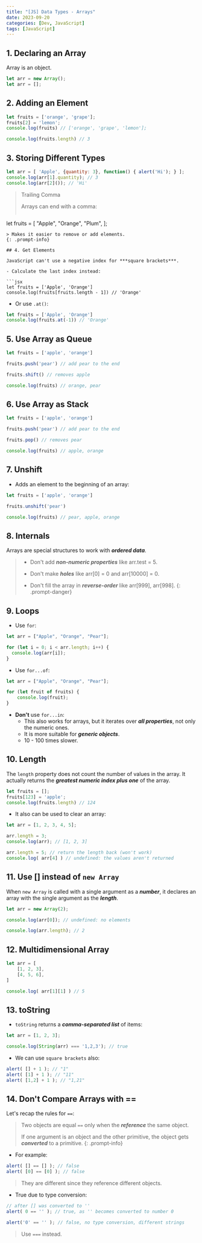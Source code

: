 ```yaml
---
title: "[JS] Data Types - Arrays"
date: 2023-09-20
categories: [Dev, JavaScript]
tags: [JavaScript]
---
```


## 1. Declaring an Array

Array is an object.

```jsx
let arr = new Array();
let arr = [];
```

## 2. Adding an Element

```jsx
let fruits = ['orange', 'grape'];
fruits[2] = 'lemon';
console.log(fruits) // ['orange', 'grape', 'lemon'];

console.log(fruits.length) // 3
```

## 3. Storing Different Types

```jsx
let arr = [ 'Apple', {quantity: 3}, function() { alert('Hi'); } ];
console.log(arr[1].quantity); // 3
console.log(arr[2]()); // 'Hi'
```

> Trailing Comma
>
> Arrays can end with a comma:
> ```jsx
  let fruits = [
  "Apple",
  "Orange",
  "Plum",
];
```
> Makes it easier to remove or add elements.
{: .prompt-info}

## 4. Get Elements

JavaScript can't use a negative index for ***square brackets***.

- Calculate the last index instead:

```jsx
let fruits = ['Apple', 'Orange']
console.log(fruits[fruits.length - 1]) // 'Orange'
```

- Or use `.at()`:

```jsx
let fruits = ['Apple', 'Orange']
console.log(fruits.at(-1)) // 'Orange'
```

## 5. Use Array as Queue

```jsx
let fruits = ['apple', 'orange']

fruits.push('pear') // add pear to the end

fruits.shift() // removes apple

console.log(fruits) // orange, pear
```

## 6. Use Array as Stack

```jsx
let fruits = ['apple', 'orange']

fruits.push('pear') // add pear to the end

fruits.pop() // removes pear

console.log(fruits) // apple, orange
```

## 7. Unshift

- Adds an element to the beginning of an array:

```jsx
let fruits = ['apple', 'orange']

fruits.unshift('pear')

console.log(fruits) // pear, apple, orange
```

## 8. Internals

Arrays are special structures to work with ***ordered data***.

> - Don't add ***non-numeric properties*** like arr.test = 5.
>
> - Don't make ***holes*** like arr[0] = 0 and arr[10000] = 0.
>
> - Don't fill the array in ***reverse-order*** like arr[999], arr[998].
{: .prompt-danger}

## 9. Loops

- Use `for`:

```jsx
let arr = ["Apple", "Orange", "Pear"];

for (let i = 0; i < arr.length; i++) {
  console.log(arr[i]);
}
```

- Use `for...of`:

```jsx
let arr = ["Apple", "Orange", "Pear"];

for (let fruit of fruits) {
    console.log(fruit);
}
```

- **Don't** use `for...in`:
    - This also works for arrays, but it iterates over ***all properties***, not only the numeric ones.
    - It is more suitable for ***generic objects***.
    - 10 - 100 times slower.

## 10. Length

The `length` property does not count the number of values in the array. It actually returns the ***greatest numeric index plus one*** of the array.

```jsx
let fruits = [];
fruits[123] = 'apple';
console.log(fruits.length) // 124
```

- It also can be used to clear an array:

```jsx
let arr = [1, 2, 3, 4, 5];

arr.length = 3;
console.log(arr); // [1, 2, 3]

arr.length = 5; // return the length back (won't work)
console.log( arr[4] ) // undefined: the values aren't returned
```

## 11. Use [] instead of `new Array`

When `new Array` is called with a single argument as a ***number***, it declares an array with the single argument as the ***length***.

```jsx
let arr = new Array(2);

console.log(arr[0]); // undefined: no elements

console.log(arr.length); // 2
```

## 12. Multidimensional Array

```jsx
let arr = [
    [1, 2, 3],
    [4, 5, 6],
]

console.log( arr[1][1] ) // 5
```

## 13. toString

- `toString` returns a ***comma-separated list*** of items:

```jsx
let arr = [1, 2, 3];

console.log(String(arr) === '1,2,3'); // true
```

- We can use `square brackets` also:

```jsx
alert( [] + 1 ); // "1"
alert( [1] + 1 ); // "11"
alert( [1,2] + 1 ); // "1,21"
```

## 14. Don't Compare Arrays with ==

Let's recap the rules for `==`:

> Two objects are equal `==` only when the ***reference*** the same object.
>
> If one argument is an object and the other primitive, the object gets ***converted*** to a primitive.
{: .prompt-info}

- For example:

```jsx
alert( [] == [] ); // false
alert( [0] == [0] ); // false
```

> They are different since they reference different objects.

- True due to type conversion:

```jsx
// after [] was converted to ''
alert( 0 == '' ); // true, as '' becomes converted to number 0

alert('0' == '' ); // false, no type conversion, different strings
```

> Use `===` instead.

